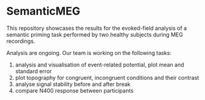 # SemanticMEG

This repository showcases the results for the evoked-field analysis of a semantic priming task performed by two healthy subjects during MEG recordings.

Analysis are ongoing. Our team is working on the following tasks:

1. analysis and visualisation of event-related potential, plot mean and standard error
2. plot topography for congruent, incongruent conditions and their contrast
3. analyse signal stability before and after break
4. compare N400 response between participants
